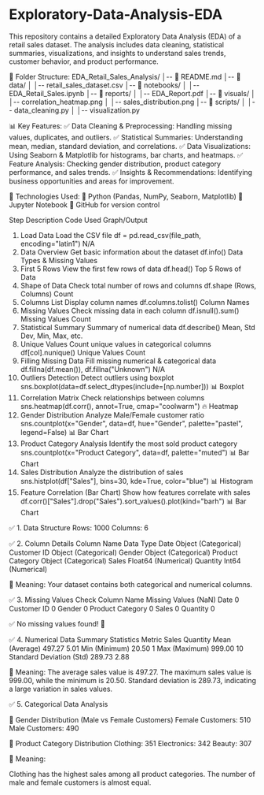 # Exploratory-Data-Analysis-EDA

This repository contains a detailed Exploratory Data Analysis (EDA) of a retail sales dataset. The analysis includes data cleaning, statistical summaries, visualizations, and insights to understand sales trends, customer behavior, and product performance.

📂 Folder Structure:
EDA_Retail_Sales_Analysis/
│-- 📄 README.md
│-- 📂 data/
│   │-- retail_sales_dataset.csv
│-- 📂 notebooks/
│   │-- EDA_Retail_Sales.ipynb
│-- 📂 reports/
│   │-- EDA_Report.pdf
│-- 📂 visuals/
│   │-- correlation_heatmap.png
│   │-- sales_distribution.png
│-- 📂 scripts/
│   │-- data_cleaning.py
│   │-- visualization.py

📊 Key Features:
✅ Data Cleaning & Preprocessing: Handling missing values, duplicates, and outliers.
✅ Statistical Summaries: Understanding mean, median, standard deviation, and correlations.
✅ Data Visualizations: Using Seaborn & Matplotlib for histograms, bar charts, and heatmaps.
✅ Feature Analysis: Checking gender distribution, product category performance, and sales trends.
✅ Insights & Recommendations: Identifying business opportunities and areas for improvement.

📌 Technologies Used:
🔹 Python (Pandas, NumPy, Seaborn, Matplotlib)
🔹 Jupyter Notebook
🔹 GitHub for version control


Step	Description	Code Used	Graph/Output
1. Load Data	Load the CSV file	df = pd.read_csv(file_path, encoding="latin1")	N/A
2. Data Overview	Get basic information about the dataset	df.info()	Data Types & Missing Values
3. First 5 Rows	View the first few rows of data	df.head()	Top 5 Rows of Data
4. Shape of Data	Check total number of rows and columns	df.shape	(Rows, Columns) Count
5. Columns List	Display column names	df.columns.tolist()	Column Names
6. Missing Values	Check missing data in each column	df.isnull().sum()	Missing Values Count
7. Statistical Summary	Summary of numerical data	df.describe()	Mean, Std Dev, Min, Max, etc.
8. Unique Values	Count unique values in categorical columns	df[col].nunique()	Unique Values Count
9. Filling Missing Data	Fill missing numerical & categorical data	df.fillna(df.mean()), df.fillna("Unknown")	N/A
10. Outliers Detection	Detect outliers using boxplot	sns.boxplot(data=df.select_dtypes(include=[np.number]))	📊 Boxplot
11. Correlation Matrix	Check relationships between columns	sns.heatmap(df.corr(), annot=True, cmap="coolwarm")	🔥 Heatmap
12. Gender Distribution	Analyze Male/Female customer ratio	sns.countplot(x="Gender", data=df, hue="Gender", palette="pastel", legend=False)	📊 Bar Chart
13. Product Category Analysis	Identify the most sold product category	sns.countplot(x="Product Category", data=df, palette="muted")	📊 Bar Chart
14. Sales Distribution	Analyze the distribution of sales	sns.histplot(df["Sales"], bins=30, kde=True, color="blue")	📊 Histogram
15. Feature Correlation (Bar Chart)	Show how features correlate with sales	df.corr()["Sales"].drop("Sales").sort_values().plot(kind="barh")	📊 Bar Chart

✅ 1. Data Structure
Rows: 1000
Columns: 6

✅ 2. Column Details
Column Name	Data Type
Date	Object (Categorical)
Customer ID	Object (Categorical)
Gender	Object (Categorical)
Product Category	Object (Categorical)
Sales	Float64 (Numerical)
Quantity	Int64 (Numerical)

📌 Meaning: Your dataset contains both categorical and numerical columns.

✅ 3. Missing Values Check
Column Name	Missing Values (NaN)
Date	0
Customer ID	0
Gender	0
Product Category	0
Sales	0
Quantity	0

✅ No missing values found! 🎉

✅ 4. Numerical Data Summary Statistics
Metric	Sales	Quantity
Mean (Average)	497.27	5.01
Min (Minimum)	20.50	1
Max (Maximum)	999.00	10
Standard Deviation (Std)	289.73	2.88

📌 Meaning:
The average sales value is 497.27.
The maximum sales value is 999.00, while the minimum is 20.50.
Standard deviation is 289.73, indicating a large variation in sales values.

✅ 5. Categorical Data Analysis

🔹 Gender Distribution (Male vs Female Customers)
Female Customers: 510
Male Customers: 490

🔹 Product Category Distribution
Clothing: 351
Electronics: 342
Beauty: 307

📌 Meaning:

Clothing has the highest sales among all product categories.
The number of male and female customers is almost equal.
